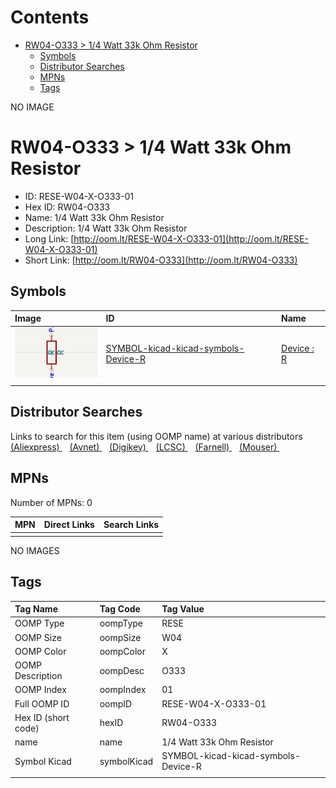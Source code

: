 



Contents
========

* [RW04-O333 > 1/4 Watt 33k Ohm Resistor](#rw04-o333--14-watt-33k-ohm-resistor)
	* [Symbols](#symbols)
	* [Distributor Searches](#distributor-searches)
	* [MPNs](#mpns)
	* [Tags](#tags)
  
NO IMAGE  
# RW04-O333 > 1/4 Watt 33k Ohm Resistor

- ID: RESE-W04-X-O333-01
- Hex ID: RW04-O333
- Name: 1/4 Watt 33k Ohm Resistor
- Description: 1/4 Watt 33k Ohm Resistor
- Long Link: [http://oom.lt/RESE-W04-X-O333-01](http://oom.lt/RESE-W04-X-O333-01)
- Short Link: [http://oom.lt/RW04-O333](http://oom.lt/RW04-O333)

## Symbols
  

|Image|ID|Name|
| :--- | :--- | :--- |
|[![](https://raw.githubusercontent.com/oomlout/oomlout_OOMP_eda_V2/main/SYMBOL/kicad/kicad-symbols/Device/R/image_140.png)](https://github.com/oomlout/oomlout_OOMP_eda_V2/tree/main/SYMBOL/kicad/kicad-symbols/Device/R/)|[SYMBOL-kicad-kicad-symbols-Device-R](https://github.com/oomlout/oomlout_OOMP_eda_V2/tree/main/SYMBOL/kicad/kicad-symbols/Device/R/)|[Device : R](https://github.com/oomlout/oomlout_OOMP_eda_V2/tree/main/SYMBOL/kicad/kicad-symbols/Device/R/)|
||||

## Distributor Searches
  
Links to search for this item (using OOMP name) at various distributors  
[(Aliexpress) ](https://www.aliexpress.com/wholesale?SearchText=11171/4+Watt+33k+Ohm+Resistor)&nbsp;&nbsp;&nbsp;[(Avnet) ](https://www.avnet.com/shop/us/search/1/4+Watt+33k+Ohm+Resistor)&nbsp;&nbsp;&nbsp;[(Digikey) ](https://www.digikey.co.uk/en/products/result?s=1/4+Watt+33k+Ohm+Resistor)&nbsp;&nbsp;&nbsp;[(LCSC) ](https://www.lcsc.com/search?q=1/4+Watt+33k+Ohm+Resistor)&nbsp;&nbsp;&nbsp;[(Farnell) ](https://uk.farnell.com/search?st=1/4+Watt+33k+Ohm+Resistor)&nbsp;&nbsp;&nbsp;[(Mouser) ](https://www.mouser.com/c/?q=1/4+Watt+33k+Ohm+Resistor)&nbsp;&nbsp;&nbsp;
## MPNs
  
Number of MPNs: 0  

|MPN|Direct Links|Search Links|
| :--- | :--- | :--- |
||||
  
NO IMAGES  
## Tags
  

|Tag Name|Tag Code|Tag Value|
| :--- | :--- | :--- |
|OOMP Type|oompType|RESE|
|OOMP Size|oompSize|W04|
|OOMP Color|oompColor|X|
|OOMP Description|oompDesc|O333|
|OOMP Index|oompIndex|01|
|Full OOMP ID|oompID|RESE-W04-X-O333-01|
|Hex ID (short code)|hexID|RW04-O333|
|name|name|1/4 Watt 33k Ohm Resistor|
|Symbol Kicad|symbolKicad|SYMBOL-kicad-kicad-symbols-Device-R|
||||
